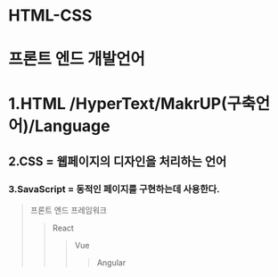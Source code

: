 # HTML-CSS


프론트 엔드 개발언어
=============
# 1.HTML /HyperText/MakrUP(구축언어)/Language
## 2.CSS = 웹페이지의 디자인을 처리하는 언어
### 3.SavaScript = 동적인 페이지를 구현하는데 사용한다.


> 프론트 엔드 프레임워크
>	> React
>	>	> Vue
> > > > Angular

